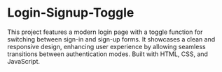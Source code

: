# Login-Signup-Toggle
This project features a modern login page with a toggle function for switching between sign-in and sign-up forms. It showcases a clean and responsive design, enhancing user experience by allowing seamless transitions between authentication modes. Built with HTML, CSS, and JavaScript.
